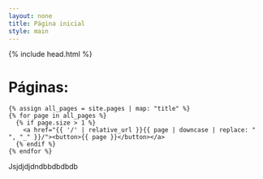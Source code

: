```yaml
---
layout: none
title: Página inicial
style: main
---
```


{% include head.html %}
<body>
  <h1>Páginas:</h1>
  <div class="centralizado">

    {% assign all_pages = site.pages | map: "title" %}
    {% for page in all_pages %}
      {% if page.size > 1 %}
        <a href="{{ '/' | relative_url }}{{ page | downcase | replace: " ", "_" }}/"><button>{{ page }}</button></a>
      {% endif %}
    {% endfor %}
Jsjdjdjdndbbdbdbdb
  </div>
</body>
